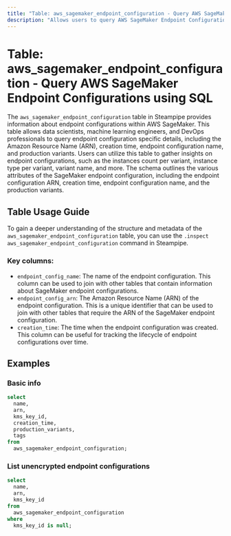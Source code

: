 ```yaml
---
title: "Table: aws_sagemaker_endpoint_configuration - Query AWS SageMaker Endpoint Configurations using SQL"
description: "Allows users to query AWS SageMaker Endpoint Configurations to retrieve detailed information about each endpoint configuration in the AWS SageMaker service."
---
```


# Table: aws_sagemaker_endpoint_configuration - Query AWS SageMaker Endpoint Configurations using SQL

The `aws_sagemaker_endpoint_configuration` table in Steampipe provides information about endpoint configurations within AWS SageMaker. This table allows data scientists, machine learning engineers, and DevOps professionals to query endpoint configuration specific details, including the Amazon Resource Name (ARN), creation time, endpoint configuration name, and production variants. Users can utilize this table to gather insights on endpoint configurations, such as the instances count per variant, instance type per variant, variant name, and more. The schema outlines the various attributes of the SageMaker endpoint configuration, including the endpoint configuration ARN, creation time, endpoint configuration name, and the production variants.

## Table Usage Guide

To gain a deeper understanding of the structure and metadata of the `aws_sagemaker_endpoint_configuration` table, you can use the `.inspect aws_sagemaker_endpoint_configuration` command in Steampipe.

### Key columns:

- `endpoint_config_name`: The name of the endpoint configuration. This column can be used to join with other tables that contain information about SageMaker endpoint configurations.
- `endpoint_config_arn`: The Amazon Resource Name (ARN) of the endpoint configuration. This is a unique identifier that can be used to join with other tables that require the ARN of the SageMaker endpoint configuration.
- `creation_time`: The time when the endpoint configuration was created. This column can be useful for tracking the lifecycle of endpoint configurations over time.

## Examples

### Basic info

```sql
select
  name,
  arn,
  kms_key_id,
  creation_time,
  production_variants,
  tags
from
  aws_sagemaker_endpoint_configuration;
```

### List unencrypted endpoint configurations

```sql
select
  name,
  arn,
  kms_key_id
from
  aws_sagemaker_endpoint_configuration
where
  kms_key_id is null;
```
